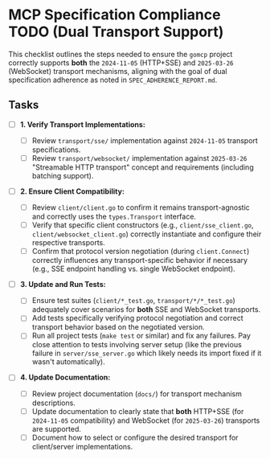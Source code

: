 # MCP Specification Compliance TODO (Dual Transport Support)

This checklist outlines the steps needed to ensure the `gomcp` project correctly supports **both** the `2024-11-05` (HTTP+SSE) and `2025-03-26` (WebSocket) transport mechanisms, aligning with the goal of dual specification adherence as noted in `SPEC_ADHERENCE_REPORT.md`.

## Tasks

- [ ] **1. Verify Transport Implementations:**

  - [ ] Review `transport/sse/` implementation against `2024-11-05` transport specifications.
  - [ ] Review `transport/websocket/` implementation against `2025-03-26` "Streamable HTTP transport" concept and requirements (including batching support).

- [ ] **2. Ensure Client Compatibility:**

  - [ ] Review `client/client.go` to confirm it remains transport-agnostic and correctly uses the `types.Transport` interface.
  - [ ] Verify that specific client constructors (e.g., `client/sse_client.go`, `client/websocket_client.go`) correctly instantiate and configure their respective transports.
  - [ ] Confirm that protocol version negotiation (during `client.Connect`) correctly influences any transport-specific behavior if necessary (e.g., SSE endpoint handling vs. single WebSocket endpoint).

- [ ] **3. Update and Run Tests:**

  - [ ] Ensure test suites (`client/*_test.go`, `transport/*/*_test.go`) adequately cover scenarios for **both** SSE and WebSocket transports.
  - [ ] Add tests specifically verifying protocol negotiation and correct transport behavior based on the negotiated version.
  - [ ] Run all project tests (`make test` or similar) and fix any failures. Pay close attention to tests involving server setup (like the previous failure in `server/sse_server.go` which likely needs its import fixed if it wasn't automatically).

- [ ] **4. Update Documentation:**
  - [ ] Review project documentation (`docs/`) for transport mechanism descriptions.
  - [ ] Update documentation to clearly state that **both** HTTP+SSE (for `2024-11-05` compatibility) and WebSocket (for `2025-03-26`) transports are supported.
  - [ ] Document how to select or configure the desired transport for client/server implementations.
